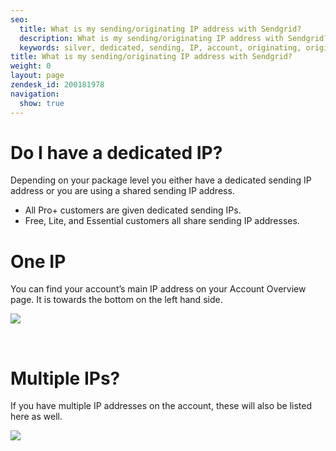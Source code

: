 ```yaml
---
seo:
  title: What is my sending/originating IP address with Sendgrid?
  description: What is my sending/originating IP address with Sendgrid?
  keywords: silver, dedicated, sending, IP, account, originating, originate
title: What is my sending/originating IP address with Sendgrid?
weight: 0
layout: page
zendesk_id: 200181978
navigation:
  show: true
---
```


# Do I have a dedicated IP?

Depending on your package level you either have a dedicated sending IP address or you are using a shared sending IP address.

- All Pro+ customers are given dedicated sending IPs. &nbsp;
- Free, Lite, and Essential&nbsp;customers all share sending IP addresses.

# One IP

You can find your account’s main IP address on your Account Overview page. It is towards the bottom on the left hand side.&nbsp;

![]({{root_url}}/images/IP_address_maco.png)

&nbsp;

# Multiple IPs?

If you have multiple IP addresses on the account, these will also be listed here as well.&nbsp;

![]({{root_url}}/images/2_ips_maco.png)
